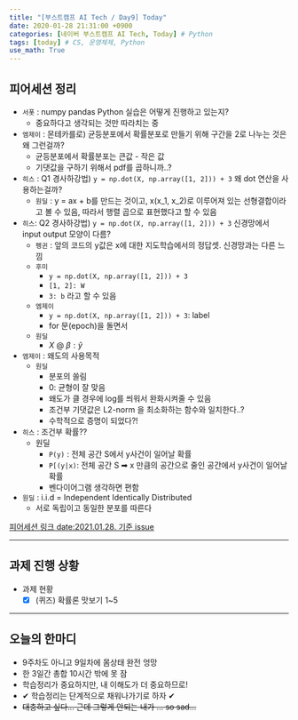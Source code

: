 ```yaml
---
title: "[부스트캠프 AI Tech / Day9] Today"
date: 2020-01-28 21:31:00 +0900
categories: [네이버 부스트캠프 AI Tech, Today] # Python
tags: [today] # CS, 운영체제, Python
use_math: True
---
```



## **피어세션 정리**

- `서폿` : numpy pandas Python 실습은 어떻게 진행하고 있는지?
  - 중요하다고 생각되는 것만 따라치는 중
- `엠제이` : 몬테카를로) 균등분포에서 확률분포로 만들기 위해 구간을 2로 나누는 것은 왜 그런걸까?
  - 균등분포에서 확률분포는 큰값 - 작은 값
  - 기댓값을 구하기 위해서 pdf를 곱하니까..?
- `히스` : Q1 경사하강법) `y = np.dot(X, np.array([1, 2])) + 3`  왜 dot 연산을 사용하는걸까?
  - `원딜` : y = ax + b를 만드는 것이고, x(x_1, x_2)로 이루어져 있는 선형결합이라고 볼 수 있음, 따라서 행렬 곱으로 표현했다고 할 수 있음
- `히스`: Q2 경사하강법) `y = np.dot(X, np.array([1, 2])) + 3` 신경망에서 input output 모양이 다름?
  - `펭귄` : 앞의 코드의 y값은 x에 대한 지도학습에서의 정답셋. 신경망과는 다른 느낌
  - `후미`
    - `y = np.dot(X, np.array([1, 2])) + 3`
    - `[1, 2]: W`
    - `3: b` 라고 할 수 있음
  - `엠제이`
    - `y = np.dot(X, np.array([1, 2])) + 3`: label
    - for 문(epoch)을 돌면서 
  - `원딜`
    - $X$ @ $\beta : \hat{y}$
- `엠제이` : 왜도의 사용목적
  - `원딜`
    - 분포의 쏠림 
    - 0: 균형이 잘 맞음
    - 왜도가 클 경우에 log를 씌워서 완화시켜줄 수 있음
    - 조건부 기댓값은 L2-norm 을 최소화하는 함수와 일치한다..?
    - 수학적으로 증명이 되었다?!
- `히스` : 조건부 확률??
  - 원딜
    - `P(y)` : 전체 공간 S에서 y사건이 일어날 확률
    - `P[(y|x)`: 전체 공간 S ➡ x 만큼의 공간으로 줄인 공간에서 y사건이 일어날 확률
    - 벤다이어그램 생각하면 편함
- `원딜` : i.i.d = Independent Identically Distributed
  - 서로 독립이고 동일한 분포를 따른다

[피어세션 링크 date:2021.01.28. 기준 issue](https://github.com/boostcamp-ai-tech-4/peer-session/issues)

---

## **과제 진행 상황**

- 과제 현황
  - [X] (퀴즈) 확률론 맛보기 1~5

---

## **오늘의 한마디**

- 9주차도 아니고 9일차에 몸상태 완전 엉망
- 한 3일간 총합 10시간 밖에 못 잠
- 학습정리가 중요하지만, 내 이해도가 더 중요하므로!
- ✔ 학습정리는 단계적으로 채워나가기로 하자 ✔
- ~~대충하고 싶다... 근데 그렇게 안되는 내가 ... so sad...~~